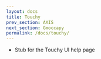 ```yaml
---
layout: docs
title: Touchy
prev_section: AXIS
next_section: Gmoccapy
permalink: /docs/touchy/
---
```

- Stub for the Touchy UI help page
